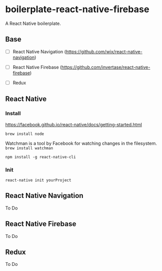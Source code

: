 # boilerplate-react-native-firebase
A React Native boilerplate.  

## Base
- [ ] React Native Navigation (https://github.com/wix/react-native-navigation)
- [ ] React Native Firebase (https://github.com/invertase/react-native-firebase)
- [ ] Redux


## React Native

### Install
https://facebook.github.io/react-native/docs/getting-started.html

`brew install node`  

Watchman is a tool by Facebook for watching changes in the filesystem.  
`brew install watchman`

`npm install -g react-native-cli`  

### Init
`react-native init yourProject`

## React Native Navigation
To Do

## React Native Firebase
To Do

## Redux
To Do
